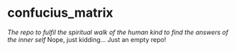 # confucius_matrix
_The repo to fulfil the spiritual walk of the human kind to find the answers of the inner self_ Nope, just kidding... Just an empty repo!

